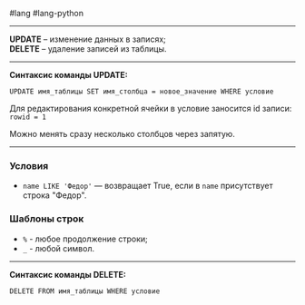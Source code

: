 #lang #lang-python 

---
**UPDATE** – изменение данных в записях;  
**DELETE** – удаление записей из таблицы.

---

**Синтаксис команды UPDATE:**

```
UPDATE имя_таблицы SET имя_столбца = новое_значение WHERE условие
```

Для редактирования конкретной ячейки в условие заносится id записи:  
`rowid = 1`  

Можно менять сразу несколько столбцов через запятую.

---

### Условия

- `name LIKE 'Федор'` — возвращает True, если в `name` присутствует строка "Федор".

### Шаблоны строк

- `%` - любое продолжение строки;
- `_` - любой символ.

---

**Синтаксис команды DELETE:**

```
DELETE FROM имя_таблицы WHERE условие
```
